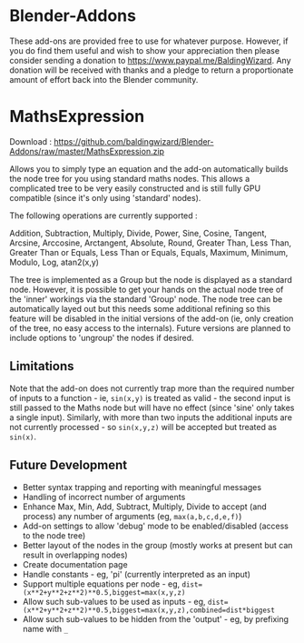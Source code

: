 # Blender-Addons

These add-ons are provided free to use for whatever purpose. However, if you do find them useful and wish to show your appreciation then please consider sending a donation to https://www.paypal.me/BaldingWizard. Any donation will be received with thanks and a pledge to return a proportionate amount of effort back into the Blender community.


MathsExpression
===============
Download : https://github.com/baldingwizard/Blender-Addons/raw/master/MathsExpression.zip

Allows you to simply type an equation and the add-on automatically builds the node tree for you using standard maths nodes. This allows a complicated tree to be very easily constructed and is still fully GPU compatible (since it's only using 'standard' nodes).

The following operations are currently supported :

Addition, Subtraction, Multiply, Divide, Power, Sine, Cosine, Tangent, Arcsine, Arccosine, Arctangent, Absolute, Round, Greater Than, Less Than, Greater Than or Equals, Less Than or Equals, Equals, Maximum, Minimum, Modulo, Log, atan2(x,y)

The tree is implemented as a Group but the node is displayed as a standard node. However, it is possible to get your hands on the actual node tree of the 'inner' workings via the standard 'Group' node. The node tree can be automatically layed out but this needs some additional refining so this feature will be disabled in the initial versions of the add-on (ie, only creation of the tree, no easy access to the internals). Future versions are planned to include options to 'ungroup' the nodes if desired.

Limitations
-----------
Note that the add-on does not currently trap more than the required number of inputs to a function - ie, `sin(x,y)` is treated as valid - the second input is still passed to the Maths node but will have no effect (since 'sine' only takes a single input). Similarly, with more than two inputs the additional inputs are not currently processed - so `sin(x,y,z)` will be accepted but treated as `sin(x)`.

Future Development
------------------
* Better syntax trapping and reporting with meaningful messages
* Handling of incorrect number of arguments
* Enhance Max, Min, Add, Subtract, Multiply, Divide to accept (and process) any number of arguments (eg, `max(a,b,c,d,e,f)`)
* Add-on settings to allow 'debug' mode to be enabled/disabled (access to the node tree)
* Better layout of the nodes in the group (mostly works at present but can result in overlapping nodes)
* Create documentation page
* Handle constants - eg, 'pi' (currently interpreted as an input)
* Support multiple equations per node - eg, `dist=(x**2+y**2+z**2)**0.5,biggest=max(x,y,z)`
* Allow such sub-values to be used as inputs - eg, `dist=(x**2+y**2+z**2)**0.5,biggest=max(x,y,z),combined=dist*biggest`
* Allow such sub-values to be hidden from the 'output' - eg, by prefixing name with `_`

